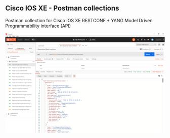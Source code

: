 ## Cisco IOS XE - Postman collections

Postman collection for Cisco IOS XE RESTCONF + YANG Model Driven Programmability interface (API)

![](postman.png)
